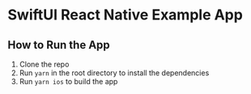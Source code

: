 # SwiftUI React Native Example App

## How to Run the App

1. Clone the repo
2. Run `yarn` in the root directory to install the dependencies
3. Run `yarn ios` to build the app
